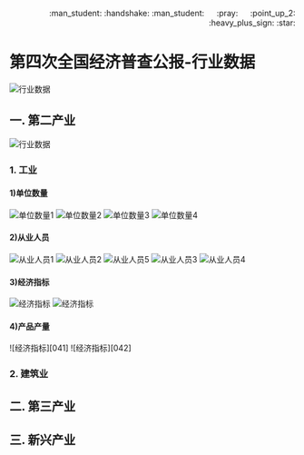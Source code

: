 <p align = "right"> :man_student: :handshake: :man_student:  &emsp; :pray: &emsp; :point_up_2: :heavy_plus_sign: :star: </p>  

# 第四次全国经济普查公报-行业数据

![行业数据][026]

## 一. 第二产业

![行业数据][029]

### 1. 工业

#### 1)单位数量

![单位数量1][030]
![单位数量2][031]
![单位数量3][032]
![单位数量4][033]

#### 2)从业人员

![从业人员1][034]
![从业人员2][035]
![从业人员5][038]
![从业人员3][036]
![从业人员4][037]

#### 3)经济指标

![经济指标][039]
![经济指标][040]

#### 4)产品产量

![经济指标][041]
![经济指标][042]

### 2. 建筑业





## 二. 第三产业





## 三. 新兴产业








[026]:https://github.com/446020169/Open/raw/master/Economic_census/image/026.jpg
[029]:https://github.com/446020169/Open/raw/master/Economic_census/image/029.jpg
[030]:https://github.com/446020169/Open/raw/master/Economic_census/image/030.jpg
[031]:https://github.com/446020169/Open/raw/master/Economic_census/image/031.jpg
[032]:https://github.com/446020169/Open/raw/master/Economic_census/image/032.jpg
[033]:https://github.com/446020169/Open/raw/master/Economic_census/image/033.jpg
[034]:https://github.com/446020169/Open/raw/master/Economic_census/image/034.jpg
[035]:https://github.com/446020169/Open/raw/master/Economic_census/image/035.jpg
[036]:https://github.com/446020169/Open/raw/master/Economic_census/image/036.jpg
[037]:https://github.com/446020169/Open/raw/master/Economic_census/image/037.jpg
[038]:https://github.com/446020169/Open/raw/master/Economic_census/image/038.jpg
[039]:https://github.com/446020169/Open/raw/master/Economic_census/image/039.jpg
[040]:https://github.com/446020169/Open/raw/master/Economic_census/image/040.jpg
